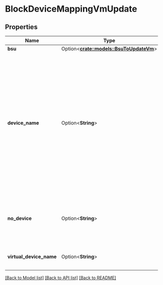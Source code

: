 # BlockDeviceMappingVmUpdate

## Properties

Name | Type | Description | Notes
------------ | ------------- | ------------- | -------------
**bsu** | Option<[**crate::models::BsuToUpdateVm**](BsuToUpdateVm.md)> |  | [optional]
**device_name** | Option<**String**> | The device name for the volume. For a root device, you must use `/dev/sda1`. For other volumes, you must use `/dev/sdX`, `/dev/sdXY`, `/dev/xvdX`, or `/dev/xvdXY` (where `X` is a letter between `b` and `z` and where `Y` is a letter between `a` and `z`). | [optional]
**no_device** | Option<**String**> | Removes the device which is included in the block device mapping of the OMI. | [optional]
**virtual_device_name** | Option<**String**> | The name of the virtual device (`ephemeralN`). | [optional]

[[Back to Model list]](../README.md#documentation-for-models) [[Back to API list]](../README.md#documentation-for-api-endpoints) [[Back to README]](../README.md)


